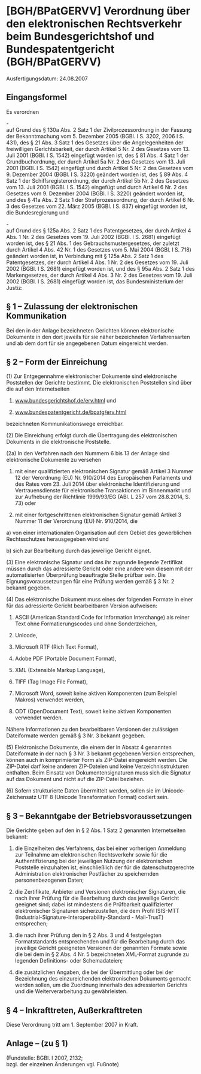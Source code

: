 # [BGH/BPatGERVV] Verordnung über den elektronischen Rechtsverkehr beim Bundesgerichtshof und Bundespatentgericht  (BGH/BPatGERVV)

Ausfertigungsdatum: 24.08.2007

 

## Eingangsformel

Es verordnen

\-  
auf Grund des § 130a Abs. 2 Satz 1 der Zivilprozessordnung in der Fassung der Bekanntmachung vom 5. Dezember 2005 (BGBl. I S. 3202, 2006 I S. 431), des § 21 Abs. 3 Satz 1 des Gesetzes über die Angelegenheiten der freiwilligen Gerichtsbarkeit, der durch Artikel 5 Nr. 2 des Gesetzes vom 13. Juli 2001 (BGBl. I S. 1542) eingefügt worden ist, des § 81 Abs. 4 Satz 1 der Grundbuchordnung, der durch Artikel 5a Nr. 2 des Gesetzes vom 13. Juli 2001 (BGBl. I S. 1542) eingefügt und durch Artikel 5 Nr. 2 des Gesetzes vom 9. Dezember 2004 (BGBl. I S. 3220) geändert worden ist, des § 89 Abs. 4 Satz 1 der Schiffsregisterordnung, der durch Artikel 5b Nr. 2 des Gesetzes vom 13. Juli 2001 (BGBl. I S. 1542) eingefügt und durch Artikel 6 Nr. 2 des Gesetzes vom 9. Dezember 2004 (BGBl. I S. 3220) geändert worden ist, und des § 41a Abs. 2 Satz 1 der Strafprozessordnung, der durch Artikel 6 Nr. 3 des Gesetzes vom 22. März 2005 (BGBl. I S. 837) eingefügt worden ist, die Bundesregierung und

\-  
auf Grund des § 125a Abs. 2 Satz 1 des Patentgesetzes, der durch Artikel 4 Abs. 1 Nr. 2 des Gesetzes vom 19. Juli 2002 (BGBl. I S. 2681) eingefügt worden ist, des § 21 Abs. 1 des Gebrauchsmustergesetzes, der zuletzt durch Artikel 4 Abs. 42 Nr. 1 des Gesetzes vom 5. Mai 2004 (BGBl. I S. 718) geändert worden ist, in Verbindung mit § 125a Abs. 2 Satz 1 des Patentgesetzes, der durch Artikel 4 Abs. 1 Nr. 2 des Gesetzes vom 19. Juli 2002 (BGBl. I S. 2681) eingefügt worden ist, und des § 95a Abs. 2 Satz 1 des Markengesetzes, der durch Artikel 4 Abs. 3 Nr. 2 des Gesetzes vom 19. Juli 2002 (BGBl. I S. 2681) eingefügt worden ist, das Bundesministerium der Justiz:


## § 1 – Zulassung der elektronischen Kommunikation

Bei den in der Anlage bezeichneten Gerichten können elektronische Dokumente in den dort jeweils für sie näher bezeichneten Verfahrensarten und ab dem dort für sie angegebenen Datum eingereicht werden.


## § 2 – Form der Einreichung

(1) Zur Entgegennahme elektronischer Dokumente sind elektronische Poststellen der Gerichte bestimmt. Die elektronischen Poststellen sind über die auf den Internetseiten

1. www.bundesgerichtshof.de/erv.html und

2. www.bundespatentgericht.de/bpatg/erv.html

bezeichneten Kommunikationswege erreichbar.

(2) Die Einreichung erfolgt durch die Übertragung des elektronischen Dokuments in die elektronische Poststelle.

(2a) In den Verfahren nach den Nummern 6 bis 13 der Anlage sind elektronische Dokumente zu versehen

1. mit einer qualifizierten elektronischen Signatur gemäß Artikel 3 Nummer 12 der Verordnung (EU) Nr. 910/2014 des Europäischen Parlaments und des Rates vom 23. Juli 2014 über elektronische Identifizierung und Vertrauensdienste für elektronische Transaktionen im Binnenmarkt und zur Aufhebung der Richtlinie 1999/93/EG (ABl. L 257 vom 28.8.2014, S. 73) oder

2. mit einer fortgeschrittenen elektronischen Signatur gemäß Artikel 3 Nummer 11 der Verordnung (EU) Nr. 910/2014, die

a) von einer internationalen Organisation auf dem Gebiet des gewerblichen Rechtsschutzes herausgegeben wird und

b) sich zur Bearbeitung durch das jeweilige Gericht eignet.

(3) Eine elektronische Signatur und das ihr zugrunde liegende Zertifikat müssen durch das adressierte Gericht oder eine andere von diesem mit der automatisierten Überprüfung beauftragte Stelle prüfbar sein. Die Eignungsvoraussetzungen für eine Prüfung werden gemäß § 3 Nr. 2 bekannt gegeben.

(4) Das elektronische Dokument muss eines der folgenden Formate in einer für das adressierte Gericht bearbeitbaren Version aufweisen:

1. ASCII (American Standard Code for Information Interchange) als reiner Text ohne Formatierungscodes und ohne Sonderzeichen,

2. Unicode,

3. Microsoft RTF (Rich Text Format),

4. Adobe PDF (Portable Document Format),

5. XML (Extensible Markup Language),

6. TIFF (Tag Image File Format),

7. Microsoft Word, soweit keine aktiven Komponenten (zum Beispiel Makros) verwendet werden,

8. ODT (OpenDocument Text), soweit keine aktiven Komponenten verwendet werden.

Nähere Informationen zu den bearbeitbaren Versionen der zulässigen Dateiformate werden gemäß § 3 Nr. 3 bekannt gegeben.

(5) Elektronische Dokumente, die einem der in Absatz 4 genannten Dateiformate in der nach § 3 Nr. 3 bekannt gegebenen Version entsprechen, können auch in komprimierter Form als ZIP-Datei eingereicht werden. Die ZIP-Datei darf keine anderen ZIP-Dateien und keine Verzeichnisstrukturen enthalten. Beim Einsatz von Dokumentensignaturen muss sich die Signatur auf das Dokument und nicht auf die ZIP-Datei beziehen.

(6) Sofern strukturierte Daten übermittelt werden, sollen sie im Unicode-Zeichensatz UTF 8 (Unicode Transformation Format) codiert sein.


## § 3 – Bekanntgabe der Betriebsvoraussetzungen

Die Gerichte geben auf den in § 2 Abs. 1 Satz 2 genannten Internetseiten bekannt:

1. die Einzelheiten des Verfahrens, das bei einer vorherigen Anmeldung zur Teilnahme am elektronischen Rechtsverkehr sowie für die Authentifizierung bei der jeweiligen Nutzung der elektronischen Poststelle einzuhalten ist, einschließlich der für die datenschutzgerechte Administration elektronischer Postfächer zu speichernden personenbezogenen Daten;

2. die Zertifikate, Anbieter und Versionen elektronischer Signaturen, die nach ihrer Prüfung für die Bearbeitung durch das jeweilige Gericht geeignet sind; dabei ist mindestens die Prüfbarkeit qualifizierter elektronischer Signaturen sicherzustellen, die dem Profil ISIS-MTT (Industrial-Signature-Interoperability-Standard - Mail-TrusT) entsprechen;

3. die nach ihrer Prüfung den in § 2 Abs. 3 und 4 festgelegten Formatstandards entsprechenden und für die Bearbeitung durch das jeweilige Gericht geeigneten Versionen der genannten Formate sowie die bei dem in § 2 Abs. 4 Nr. 5 bezeichneten XML-Format zugrunde zu legenden Definitions- oder Schemadateien;

4. die zusätzlichen Angaben, die bei der Übermittlung oder bei der Bezeichnung des einzureichenden elektronischen Dokuments gemacht werden sollen, um die Zuordnung innerhalb des adressierten Gerichts und die Weiterverarbeitung zu gewährleisten.


## § 4 – Inkrafttreten, Außerkrafttreten

Diese Verordnung tritt am 1. September 2007 in Kraft.


## Anlage – (zu § 1)

(Fundstelle: BGBl. I 2007, 2132;  
bzgl. der einzelnen Änderungen vgl. Fußnote)
